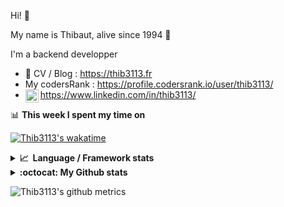 Hi! 👋

My name is Thibaut, alive since 1994 🍷

I'm a backend developper

-   📝 CV / Blog : https://thib3113.fr
-   My codersRank : https://profile.codersrank.io/user/thib3113/
-   <a href="https://www.linkedin.com/in/thib3113/"><img align="left" alt="Thib3113's Linkedin" width="21px" src="https://img.icons8.com/color/48/linkedin.png" /></a> https://www.linkedin.com/in/thib3113/

📊 **This week I spent my time on**

[![Thib3113's wakatime](https://github-readme-stats.vercel.app/api/wakatime?username=thib3113&layout=default&theme=dracula&langs_count=6&hide_title=true&hide_border=true)](https://wakatime.com/@thib3113)

<details>
  <summary><b>📈&nbsp;&nbsp;Language&nbsp;/&nbsp;Framework stats</b></summary>
  <br/>  
  <a href='https://profile.codersrank.io/user/thib3113/'>
  <img src='http://cr-skills-chart-widget.azurewebsites.net/api/api?username=thib3113&padding=30&skills=php,batchfile,javascript,less,mysql,reactjs,scss,shell,typescript,vue'>
  </a>
</details>

<details>
  <summary><b>:octocat: My Github stats</b></summary>
  <br/>  
  
  <img src="https://github-readme-stats.vercel.app/api?username=thib3113&theme=dracula&show_icons=true&" alt="Thib3113's GitHub stats" />

<!--START_SECTION:activity-->

1. 🎉 Merged PR [#19](https://github.com/thib3113/node-crowdsec/pull/19) in [thib3113/node-crowdsec](https://github.com/thib3113/node-crowdsec)
2. 🎉 Merged PR [#20](https://github.com/thib3113/node-crowdsec/pull/20) in [thib3113/node-crowdsec](https://github.com/thib3113/node-crowdsec)
3. 🎉 Merged PR [#18](https://github.com/thib3113/node-crowdsec/pull/18) in [thib3113/node-crowdsec](https://github.com/thib3113/node-crowdsec)
4. 🎉 Merged PR [#15](https://github.com/thib3113/node-crowdsec/pull/15) in [thib3113/node-crowdsec](https://github.com/thib3113/node-crowdsec)
5. 🎉 Merged PR [#14](https://github.com/thib3113/node-crowdsec/pull/14) in [thib3113/node-crowdsec](https://github.com/thib3113/node-crowdsec)
 <!--END_SECTION:activity-->

</details>

![Thib3113's github metrics](https://gist.githubusercontent.com/thib3113/83a96e16f8bca103f1b0e376186c66ec/raw/github-metrics.svg)
